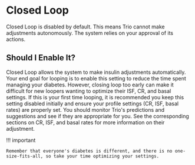 # Closed Loop

Closed Loop is disabled by default. This means Trio cannot make adjustments autonomously. The system relies on your approval of its actions.

## Should I Enable It?

Closed Loop allows the system to make insulin adjustments automatically. Your end goal for looping is to enable this setting to reduce the time spent managing your diabetes. However, closing loop too early can make it difficult for new loopers wanting to optimize their ISF, CR, and basal settings. If this is your first time looping, it is recommended you keep this setting disabled initially and ensure your profile settings (CR, ISF, basal rates) are properly set. You should monitor Trio's predictions and suggestions and see if they are appropriate for you. See the corresponding sections on CR, ISF, and basal rates for more information on their adjustment.

!!! important
    
    Remember that everyone's diabetes is different, and there is no one-size-fits-all, so take your time optimizing your settings.

